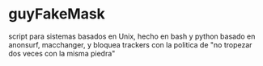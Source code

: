 # guyFakeMask
 script para sistemas basados en Unix, hecho en bash y python basado en anonsurf, macchanger, y bloquea trackers con la politica de "no tropezar dos veces con la misma piedra"
